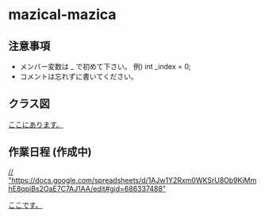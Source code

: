 <h1> mazical-mazica </h1>

<h2> 注意事項 </h2>
<ul>
  <li>メンバー変数は _ で初めて下さい。 例) int _index = 0;</li>
  <li>コメントは忘れずに書いてください。</li>
</ul>

<h2> クラス図 </h2>
  <a href = "https://app.diagrams.net/#G18pOXtV8RWd0TmD4f5Bl6iUBRy8iVKDh1">
    <p> ここにあります。</p>
  </a>
<h2> 作業日程 (作成中)</h2>
  <a href = "">
    // "https://docs.google.com/spreadsheets/d/1AJw1Y2Rxm0WKSrU8Ob9KjMmhE8qpiBs2OaE7C7AJ1AA/edit#gid=686337488"
    <p> ここです。 </p>
  </a>
